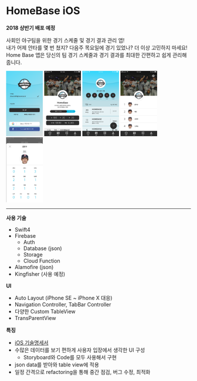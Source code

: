 # HomeBase iOS

**2018 상반기 배포 예정**

사회인 야구팀을 위한 경기 스케줄 및 경기 결과 관리 앱!  
내가 어제 안타를 몇 번 쳤지? 다음주 목요일에 경기 있었나? 더 이상 고민하지 마세요! Home Base 앱은 당신의 팀 경기 스케줄과 경기 결과를 최대한 간편하고 쉽게 관리해줍니다.

<img src="images/iOS_login.png" width="100"> <img src="images/iOS_main_tabbar.png" width="100"> <img src="images/iOS_main_schedule_tabbar.png" width="100"> <img src="images/iOS_main_team_tabbar.png" width="100"> <img src="images/iOS_main_record_batter.png" width="100">  

---

**사용 기술**
- Swift4
- Firebase
  - Auth
  - Database (json)
  - Storage
  - Cloud Function
- Alamofire (json)
- Kingfisher (사용 예정)

**UI**
- Auto Layout (iPhone SE ~ iPhone X 대응)
- Navigation Controller, TabBar Controller
- 다양한 Custom TableView
- TransParentView

**특징**
- [iOS 기술명세서](https://docs.google.com/spreadsheets/d/1vILd8QsK1fMbLzOIpYIirNZCjOvSfQpEvOqGKyNJH74/edit?usp=sharing)
- 수많은 데이터를 보기 편하게 사용자 입장에서 생각한 UI 구성
  - Storyboard와 Code를 모두 사용해서 구현
- json data를 받아와 table view에 적용
- 일정 간격으로 refactoring을 통해 중간 점검, 버그 수정, 최적화
